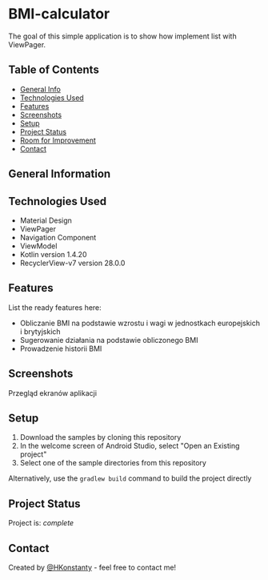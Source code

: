 # BMI-calculator
The goal of this simple application is to show how implement list with ViewPager.

## Table of Contents
* [General Info](#general-information)
* [Technologies Used](#technologies-used)
* [Features](#features)
* [Screenshots](#screenshots)
* [Setup](#setup)
* [Project Status](#project-status)
* [Room for Improvement](#room-for-improvement)
* [Contact](#contact)


## General Information



## Technologies Used
- Material Design
- ViewPager
- Navigation Component
- ViewModel
- Kotlin version 1.4.20
- RecyclerView-v7 version 28.0.0


## Features
List the ready features here:
- Obliczanie BMI na podstawie wzrostu i wagi w jednostkach europejskich i brytyjskich
- Sugerowanie działania na podstawie obliczonego BMI
- Prowadzenie historii BMI


## Screenshots
Przegląd ekranów aplikacji

## Setup
1. Download the samples by cloning this repository
2. In the welcome screen of Android Studio, select "Open an Existing project"
3. Select one of the sample directories from this repository

Alternatively, use the `gradlew build` command to build the project directly


## Project Status
Project is: _complete_


## Contact
Created by [@HKonstanty](https://github.com/HKonstanty/HKonstanty) - feel free to contact me!